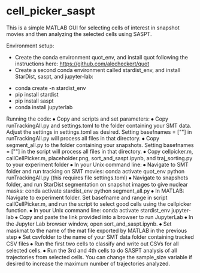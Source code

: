# cell_picker_saspt

This is a simple MATLAB GUI for selecting cells of interest in snapshot movies and then analyzing the selected cells using SASPT.

Environment setup:

- Create the conda environment quot_env, and install quot following the instructions here: https://github.com/alecheckert/quot
-	Create a second conda environment called stardist_env, and install StarDist, saspt, and jupyter-lab:
* conda create -n stardist_env
* pip install stardist
* pip install saspt
* conda install jupyterlab

Running the code:
⦁	Copy and scripts and set parameters:
⦁	Copy runTrackingAll.py and settings.toml to the folder containing your SMT data.  Adjust the settings in settings.toml as desired. Setting basefnames =  [""] in runTrackingAll.py will process all files in that directory.
⦁	Copy segment_all.py to the folder containing your snapshots. Setting basefnames =  [""] in the script will process all files in that directory.
⦁	Copy cellpicker.m, callCellPicker.m, placeholder.png, sort_and_saspt.ipynb, and traj_sorting.py to your experiment folder
⦁	In your Unix command line:
⦁	Navigate to SMT folder and run tracking on SMT movies:
conda activate quot_env
python runTrackingAll.py (this requires file settings.toml)
⦁	Navigate to snapshots folder, and run StarDist segmentation on snapshot images to give nuclear masks:
conda activate stardist_env
python segment_all.py
⦁	In MATLAB: Navigate to experiment folder. Set basefname and range in script callCellPicker.m, and run the script to select good cells using the cellpicker function.
⦁	In your Unix command line:
conda activate stardist_env 
jupyter-lab
⦁	Copy and paste the link provided into a browser to run JupyterLab
⦁	In the Jupyter Lab browser window, open sort_and_saspt.ipynb.
⦁	Set maskmat to the name of the mat file exported by MATLAB in the previous step
⦁	Set csvfolder to the name of your SMT data folder containing tracked CSV files
⦁	Run the first two cells to classify and write out CSVs for all selected cells.
⦁	Run the 3rd and 4th cells to do SASPT analysis of all trajectories from selected cells. You can change the sample_size variable if desired to increase the maximum number of trajectories analyzed.


